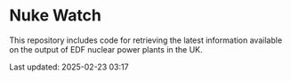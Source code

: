 # Nuke Watch

This repository includes code for retrieving the latest information available on the output of EDF nuclear power plants in the UK.

Last updated: 2025-02-23 03:17
